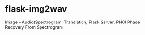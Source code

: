 # flask-img2wav
Image - Audio(Spectrogram) Translation, Flask Server, PHGI Phase Recovery From Spectrogram
